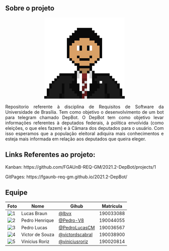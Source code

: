 ## Sobre o projeto
<p align="center">
<img src="https://github.com/FGAUnB-REQ-GM/2021.2-DepBot/blob/main/docs/assets/depbot.png?raw=true">
</p>

<p align="justify">
  Repositorio referente à disciplina de Requisitos de Software da Universidade de Brasília. Tem como objetivo o desenvolvimento de um bot para telegram chamado DepBot.
  O DepBot tem como objetivo levar informações referentes à deputados federais, à política envolvida (como eleições, o que eles fazem) e à Câmara dos deputados para o usuário. Com isso esperamos que a população eleitoral adiquira mais conhecimentos e esteja mais informada em relação aos deputados que queira eleger.
</p>

## Links Referentes ao projeto:

<p>Kanban: https://github.com/FGAUnB-REQ-GM/2021.2-DepBot/projects/1</p>
<p>GitPages: https://fgaunb-req-gm.github.io/2021.2-DepBot/</p>


## Equipe
Foto | Nome | Gihub | Matrícula
----- |------ | --------  | ------
<img src="https://github.com/lbvx.png" alt="1" width="90"> | Lucas Braun  | [@lbvx](https://github.com/lbvx) | 190033088 |
<img src="https://github.com/Pedro-V8.png" alt="2" width="90"> | Pedro Henrique | [@Pedro-V8](https://github.com/Pedro-V8) | 190044055 |
<img src="https://github.com/PedroLucasCM.png" alt="3" width="90"> | Pedro Lucas | [@PedroLucasCM](https://github.com/PedroLucasCM) | 190036567 |
<img src="https://github.com/victordscabral.png" alt="4" width="90"> | Victor de Souza | [@victordscabral](https://github.com/victordscabral) | 190038900 |
<img src="https://github.com/viniciusroriz.png" alt="5" width="90"> | Vinícius Roriz | [@viniciusroriz](https://github.com/viniciusroriz) | 190020814|
